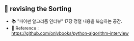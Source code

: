## **💾 revising the Sorting**
- 📚 "파이썬 알고리즘 인터뷰" 17장 정렬 내용을 복습하는 공간.  
- 📌 Reference :   
    https://github.com/onlybooks/python-algorithm-interview